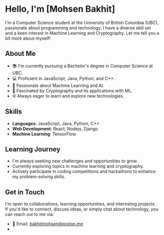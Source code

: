 # Hello, I'm [Mohsen Bakhit]

I'm a Computer Science student at the University of British Columbia (UBC), passionate about programming and technology. I have a diverse skill set and a keen interest in Machine Learning and Cryptography. Let me tell you a bit more about myself!

## About Me

- 📚 I'm currently pursuing a Bachelor's degree in Computer Science at UBC.
- 💻 Proficient in JavaScript, Java, Python, and C++.
- 🤖 Passionate about Machine Learning and AI.
- 🔐 Fascinated by Cryptography and its applications with ML.
- 🌐 Always eager to learn and explore new technologies.

## Skills

- **Languages**: JavaScript, Java, Python, C++
- **Web Development**: React, Nodejs, Django
- **Machine Learning**: TensorFlow


## Learning Journey

- I'm always seeking new challenges and opportunities to grow.
- Currently exploring topics in machine learning and cryptography.
- Actively participate in coding competitions and hackathons to enhance my problem-solving skills.

## Get in Touch

I'm open to collaborations, learning opportunities, and interesting projects. If you'd like to connect, discuss ideas, or simply chat about technology, you can reach out to me via:

- 📧 Email: bakhitmohsen@proton.me
-
